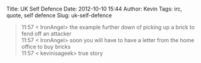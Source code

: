 Title: UK Self Defence
Date: 2012-10-10 15:44
Author: Kevin
Tags: irc, quote, self defence
Slug: uk-self-defence

> 11:57 < IronAngel> the example further down of picking up a brick to
> fend off an attacker  
> 11:57 < IronAngel> soon you will have to have a letter from the
> home office to buy bricks  
> 11:57 < kevinisageek> true story

